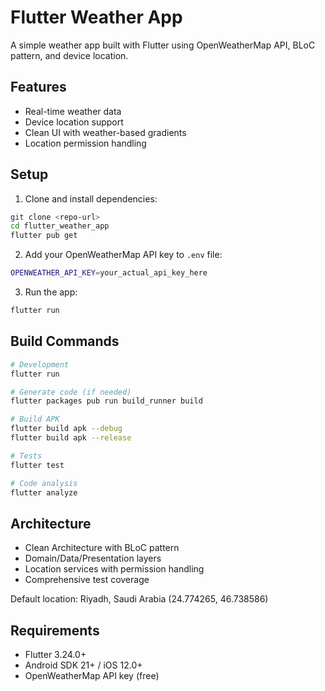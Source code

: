 # Flutter Weather App

A simple weather app built with Flutter using OpenWeatherMap API, BLoC pattern, and device location.

## Features
- Real-time weather data
- Device location support
- Clean UI with weather-based gradients
- Location permission handling

## Setup

1. Clone and install dependencies:
```bash
git clone <repo-url>
cd flutter_weather_app
flutter pub get
```

2. Add your OpenWeatherMap API key to `.env` file:
```bash
OPENWEATHER_API_KEY=your_actual_api_key_here
```

3. Run the app:
```bash
flutter run
```

## Build Commands

```bash
# Development
flutter run

# Generate code (if needed)
flutter packages pub run build_runner build

# Build APK
flutter build apk --debug
flutter build apk --release

# Tests
flutter test

# Code analysis
flutter analyze
```

## Architecture
- Clean Architecture with BLoC pattern
- Domain/Data/Presentation layers
- Location services with permission handling
- Comprehensive test coverage

Default location: Riyadh, Saudi Arabia (24.774265, 46.738586)

## Requirements
- Flutter 3.24.0+
- Android SDK 21+ / iOS 12.0+
- OpenWeatherMap API key (free)